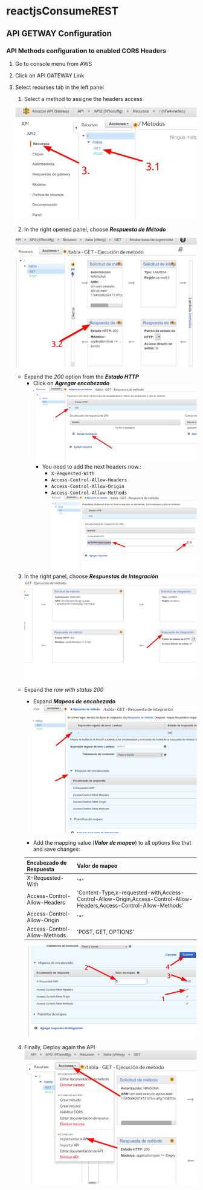 # reactjsConsumeREST
## API GETWAY Configuration

### API Methods configuration to enabled CORS Headers

1. Go to console menu from AWS
2. Click on  API GATEWAY Link
3. Select reourses tab in the left panel
    1. Select a method to assigne the headers access

    ![Alt paso1](imgs/reactjsConsumeREST_2.png)

    2. In the right opened panel, choose ***Respuesta de Método***
    
    ![Alt paso2](imgs/reactjsConsumeREST_3.png)
    * Expand the *200* option from the ***Estado HTTP***
        * Click on ***Agregar encabezado***
            ![Alt paso2](imgs/reactjsConsumeREST_4.png)
            * You need to add the next headers now.:
                * `X-Requested-With`
                * `Access-Control-Allow-Headers`
                * `Access-Control-Allow-Origin`
                * `Access-Control-Allow-Methods`
                ![Alt paso2](imgs/reactjsConsumeREST_5.png)

    3. In the right panel, choose ***Respuestas de Integración***
    ![Alt paso2](imgs/reactjsConsumeREST_6.png)

    * Expand the *row with status 200*
        * Expand ***Mapeos de encabezado*** 
        ![Alt paso2](imgs/reactjsConsumeREST_7.png)

        * Add the mapping value (***Valor de mapeo***) to all options like that and save changes:

        Encabezado de Respuesta       |    Valor de mapeo
        --------------------------    |---------------------------
        X-Requested-With              | '*'
        Access-Control-Allow-Headers  | 'Content-Type,x-requested-with,Access-Control-Allow-Origin,Access-Control-Allow-Headers,Access-Control-Allow-Methods'
        Access-Control-Allow-Origin   | '*'
        Access-Control-Allow-Methods  | 'POST, GET, OPTIONS'

        ![Alt paso2](imgs/reactjsConsumeREST_8.png)


    4. Finally, Deploy again the API
    ![Alt paso2](imgs/reactjsConsumeREST_9.png)